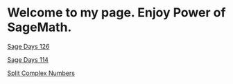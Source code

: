 # Welcome to my page. Enjoy Power of SageMath.
[Sage Days 126](SageDay126_Handouts_Ajit.html)

[Sage Days 114](SageDays114_Ajit.html)

[Split Complex Numbers](Split_Complex.pdf)
